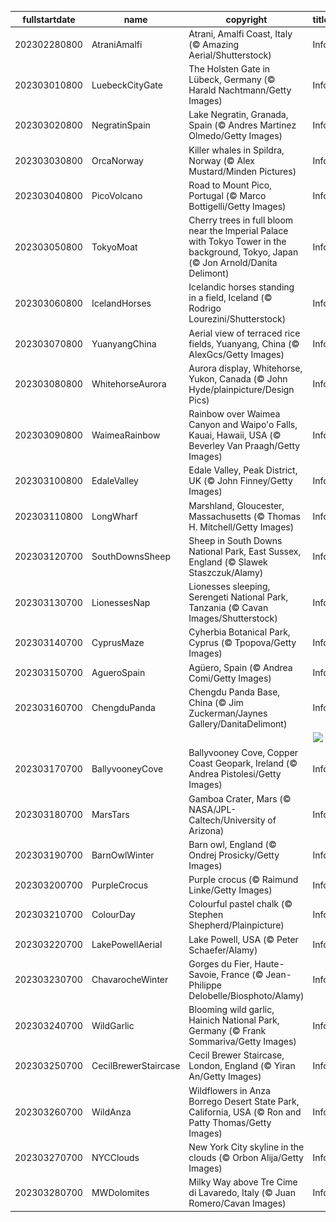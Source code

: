 |fullstartdate|name|copyright|title|image|
|--|--|--|--|--|
202302280800|AtraniAmalfi|Atrani, Amalfi Coast, Italy (© Amazing Aerial/Shutterstock)|Info|![](/en-AU/2023/03/202302280800AtraniAmalfi.jpg)|
202303010800|LuebeckCityGate|The Holsten Gate in Lübeck, Germany (© Harald Nachtmann/Getty Images)|Info|![](/en-AU/2023/03/202303010800LuebeckCityGate.jpg)|
202303020800|NegratinSpain|Lake Negratin, Granada, Spain (© Andres Martinez Olmedo/Getty Images)|Info|![](/en-AU/2023/03/202303020800NegratinSpain.jpg)|
202303030800|OrcaNorway|Killer whales in Spildra, Norway (© Alex Mustard/Minden Pictures)|Info|![](/en-AU/2023/03/202303030800OrcaNorway.jpg)|
202303040800|PicoVolcano|Road to Mount Pico, Portugal (© Marco Bottigelli/Getty Images)|Info|![](/en-AU/2023/03/202303040800PicoVolcano.jpg)|
202303050800|TokyoMoat|Cherry trees in full bloom near the Imperial Palace with Tokyo Tower in the background, Tokyo, Japan (© Jon Arnold/Danita Delimont)|Info|![](/en-AU/2023/03/202303050800TokyoMoat.jpg)|
202303060800|IcelandHorses|Icelandic horses standing in a field, Iceland (© Rodrigo Lourezini/Shutterstock)|Info|![](/en-AU/2023/03/202303060800IcelandHorses.jpg)|
202303070800|YuanyangChina|Aerial view of terraced rice fields, Yuanyang, China (© AlexGcs/Getty Images)|Info|![](/en-AU/2023/03/202303070800YuanyangChina.jpg)|
202303080800|WhitehorseAurora|Aurora display, Whitehorse, Yukon, Canada (© John Hyde/plainpicture/Design Pics)|Info|![](/en-AU/2023/03/202303080800WhitehorseAurora.jpg)|
202303090800|WaimeaRainbow|Rainbow over Waimea Canyon and Waipo'o Falls, Kauai, Hawaii, USA (© Beverley Van Praagh/Getty Images)|Info|![](/en-AU/2023/03/202303090800WaimeaRainbow.jpg)|
202303100800|EdaleValley|Edale Valley, Peak District, UK (© John Finney/Getty Images)|Info|![](/en-AU/2023/03/202303100800EdaleValley.jpg)|
202303110800|LongWharf|Marshland, Gloucester, Massachusetts (© Thomas H. Mitchell/Getty Images)|Info|![](/en-AU/2023/03/202303110800LongWharf.jpg)|
202303120700|SouthDownsSheep|Sheep in South Downs National Park, East Sussex, England (© Slawek Staszczuk/Alamy)|Info|![](/en-AU/2023/03/202303120700SouthDownsSheep.jpg)|
202303130700|LionessesNap|Lionesses sleeping, Serengeti National Park, Tanzania (© Cavan Images/Shutterstock)|Info|![](/en-AU/2023/03/202303130700LionessesNap.jpg)|
202303140700|CyprusMaze|Cyherbia Botanical Park, Cyprus (© Tpopova/Getty Images)|Info|![](/en-AU/2023/03/202303140700CyprusMaze.jpg)|
202303150700|AgueroSpain|Agüero, Spain (© Andrea Comi/Getty Images)|Info|![](/en-AU/2023/03/202303150700AgueroSpain.jpg)|
202303160700|ChengduPanda|Chengdu Panda Base, China (© Jim Zuckerman/Jaynes Gallery/DanitaDelimont)|Info|![](/en-AU/2023/03/202303160700ChengduPanda.jpg)|
||||![](/en-AU/2023/03/.jpg)|
202303170700|BallyvooneyCove|Ballyvooney Cove, Copper Coast Geopark, Ireland (© Andrea Pistolesi/Getty Images)|Info|![](/en-AU/2023/03/202303170700BallyvooneyCove.jpg)|
202303180700|MarsTars|Gamboa Crater, Mars (© NASA/JPL-Caltech/University of Arizona)|Info|![](/en-AU/2023/03/202303180700MarsTars.jpg)|
202303190700|BarnOwlWinter|Barn owl, England (© Ondrej Prosicky/Getty Images)|Info|![](/en-AU/2023/03/202303190700BarnOwlWinter.jpg)|
202303200700|PurpleCrocus|Purple crocus (© Raimund Linke/Getty Images)|Info|![](/en-AU/2023/03/202303200700PurpleCrocus.jpg)|
202303210700|ColourDay|Colourful pastel chalk (© Stephen Shepherd/Plainpicture)|Info|![](/en-AU/2023/03/202303210700ColourDay.jpg)|
202303220700|LakePowellAerial|Lake Powell, USA (© Peter Schaefer/Alamy)|Info|![](/en-AU/2023/03/202303220700LakePowellAerial.jpg)|
202303230700|ChavarocheWinter|Gorges du Fier, Haute-Savoie, France (© Jean-Philippe Delobelle/Biosphoto/Alamy)|Info|![](/en-AU/2023/03/202303230700ChavarocheWinter.jpg)|
202303240700|WildGarlic|Blooming wild garlic, Hainich National Park, Germany (© Frank Sommariva/Getty Images)|Info|![](/en-AU/2023/03/202303240700WildGarlic.jpg)|
202303250700|CecilBrewerStaircase|Cecil Brewer Staircase, London, England (© Yiran An/Getty Images)|Info|![](/en-AU/2023/03/202303250700CecilBrewerStaircase.jpg)|
202303260700|WildAnza|Wildflowers in Anza Borrego Desert State Park, California, USA (© Ron and Patty Thomas/Getty Images)|Info|![](/en-AU/2023/03/202303260700WildAnza.jpg)|
202303270700|NYCClouds|New York City skyline in the clouds (© Orbon Alija/Getty Images)|Info|![](/en-AU/2023/03/202303270700NYCClouds.jpg)|
202303280700|MWDolomites|Milky Way above Tre Cime di Lavaredo, Italy (© Juan Romero/Cavan Images)|Info|![](/en-AU/2023/03/202303280700MWDolomites.jpg)|
